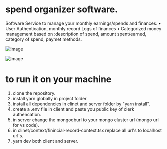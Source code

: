 # spend organizer software.
Software Service to manage your monthly earnings/spends and finances.
• User Authentication, monthly record Logs of finances
• Categorized money management based on :description of spend, amount spent/earned, category of spend, paymet
methods.

![image](https://github.com/Rishabh-Sh1rma/spend-organizer-final/assets/130218510/e3c98d57-937a-4107-993a-4c7878fddc4a)

![image](https://github.com/Rishabh-Sh1rma/spend-organizer-final/assets/130218510/40a0ed33-7466-42b4-8bb2-d74767c85b3d)

# to run it on your machine
1. clone the repository.
2. install yarn globally in project folder
3. install all dependencies in clinet and server folder by "yarn install".
4. create a .env file in client and paste you public key of clerk authencation.
5. in server change the mongodburl to your mongo cluster url (mongo url for vs code).
6. in clinet/context/finincial-record-context.tsx replace all url's to localhost url's.
7. yarn dev both client and server.

   
